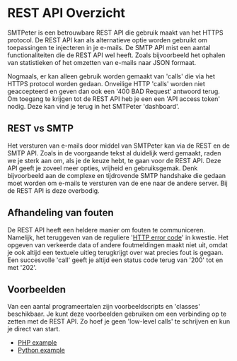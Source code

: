 #  REST API Overzicht

SMTPeter is een betrouwbare REST API die gebruik maakt van het HTTPS 
protocol. De REST API kan als alternatieve optie worden gebruikt om 
toepassingen te injecteren in je e-mails. De SMTP API mist een aantal 
functionaliteiten die de REST API wel heeft. Zoals bijvoorbeeld het 
ophalen van statistieken of het omzetten van e-mails naar JSON formaat. 

Nogmaals, er kan alleen gebruik worden gemaakt van 'calls' die via 
het HTTPS protocol worden gedaan. Onveilige HTTP 'calls' worden niet
geaccepteerd en geven dan ook een '400 BAD Request' antwoord terug.
Om toegang te krijgen tot de REST API heb je een een 'API access token' 
nodig. Deze kan vind je terug in het SMTPeter 'dashboard'.


## REST vs SMTP

Het versturen van e-mails door middel van SMTPeter kan via de REST 
en de SMTP API. Zoals in de voorgaande tekst al duidelijk werd gemaakt, 
raden we je sterk aan om, als je de keuze hebt, te gaan voor de 
REST API. Deze API geeft je zoveel meer opties, vrijheid en gebruiksgemak. 
Denk bijvoorbeeld aan de complexe en tijdrovende SMTP handshake die gedaan 
moet worden om e-mails te versturen van de ene naar de andere server.
Bij de REST API is deze overbodig. 


## Afhandeling van fouten

De REST API heeft een heldere manier om fouten te communiceren. Namelijk, 
het teruggeven van de reguliere '[HTTP error code](https://nl.wikipedia.org/wiki/Lijst_van_HTTP-statuscodes)'
in kwestie. Het opgeven van verkeerde data of andere foutmeldingen maakt 
niet uit, omdat je ook altijd een textuele uitleg terugkrijgt over wat
precies fout is gegaan. Een succesvolle 'call' geeft je altijd een status
code terug van '200' tot en met '202'.


## Voorbeelden

Van een aantal programeertalen zijn voorbeeldscripts en 'classes' beschikbaar.
Je kunt deze voorbeelden gebruiken om een verbinding op te zetten met de 
REST API. Zo hoef je geen 'low-level calls' te schrijven en kun je direct
van start.

* [PHP example](php-example)
* [Python example](python-example)
